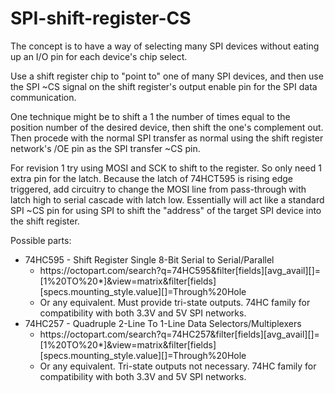 # SPI-shift-register-CS
The concept is to have a way of selecting many SPI devices without eating up an I/O pin for each device's chip select.

Use a shift register chip to "point to" one of many SPI devices, and then use the SPI ~CS signal on the shift register's output enable pin for the SPI data communication.

One technique might be to shift a 1 the number of times equal to the position number of the desired device, then shift the one's complement out. Then procede with the normal SPI transfer as normal using the shift register network's /OE pin as the SPI transfer ~CS pin.

For revision 1 try using MOSI and SCK to shift to the register. So only need 1 extra pin for the latch. Because the latch of 74HCT595 is rising edge triggered, add circuitry to change the MOSI line from pass-through with latch high to serial cascade with latch low. Essentially will act like a standard SPI ~CS pin for using SPI to shift the "address" of the target SPI device into the shift register.


Possible parts:
<ul>
<li>74HC595 - Shift Register Single 8-Bit Serial to Serial/Parallel
<ul><li>https://octopart.com/search?q=74HC595&filter[fields][avg_avail][]=[1%20TO%20*]&view=matrix&filter[fields][specs.mounting_style.value][]=Through%20Hole
<li>Or any equivalent. Must provide tri-state outputs. 74HC family for compatibility with both 3.3V and 5V SPI networks.
</ul><li>74HC257 - Quadruple 2-Line To 1-Line Data Selectors/Multiplexers
<ul><li>https://octopart.com/search?q=74HC257&filter[fields][avg_avail][]=[1%20TO%20*]&view=matrix&filter[fields][specs.mounting_style.value][]=Through%20Hole
<li>Or any equivalent. Tri-state outputs not necessary. 74HC family for compatibility with both 3.3V and 5V SPI networks.
</ul></ul>
